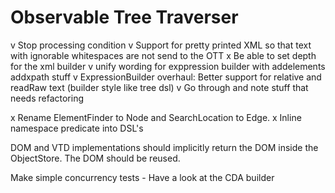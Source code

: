 # Observable Tree Traverser

v Stop processing condition
v Support for pretty printed XML so that text with ignorable whitespaces are not send to the OTT
x Be able to set depth for the xml builder
v unify wording for exppression builder with addelements addxpath stuff 
v ExpressionBuilder overhaul: Better support for relative and readRaw text (builder style like tree dsl)
v Go through and note stuff that needs refactoring

x Rename ElementFinder to Node and SearchLocation to Edge.
x Inline namespace predicate into DSL's 

DOM and VTD implementations should implicitly return the DOM inside the ObjectStore. The DOM should be reused.

Make simple concurrency tests - Have a look at the CDA builder
